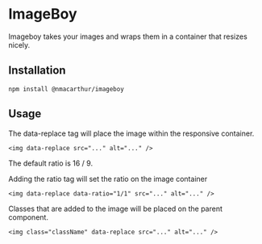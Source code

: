 # ImageBoy

Imageboy takes your images and wraps them in a container that resizes nicely.

## Installation

`npm install @nmacarthur/imageboy`

## Usage

The data-replace tag will place the image within the responsive container.

`<img data-replace src="..." alt="..." />`

The default ratio is 16 / 9.

Adding the ratio tag will set the ratio on the image container

`<img data-replace data-ratio="1/1" src="..." alt="..." />`

Classes that are added to the image will be placed on the parent component.

`<img class="className" data-replace src="..." alt="..." />`

